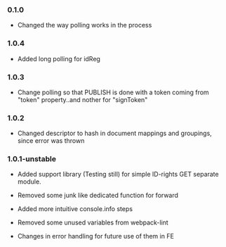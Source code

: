 ### 0.1.0
- Changed the way polling works in the process

<!-- DEPRECATED !!!!! -->

### 1.0.4
- Added long polling for idReg

### 1.0.3
- Change polling so that PUBLISH is done with a token coming from "token" property..and nother for "signToken"

### 1.0.2
- Changed descriptor to hash in document mappings and groupings, since error was thrown

### 1.0.1-unstable

- Added support library (Testing still) for simple ID-rights GET separate module.

- Removed some junk like dedicated function for forward

- Added more intuitive console.info steps

- Removed some unused variables from webpack-lint

- Changes in error handling for future use of them in FE
